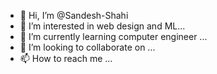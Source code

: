 - 👋 Hi, I’m @Sandesh-Shahi
- 👀 I’m interested in web design and ML...
- 🌱 I’m currently learning computer engineer ...
- 💞️ I’m looking to collaborate on ...
- 📫 How to reach me ...

<!---
Sandesh-Shahi/Sandesh-Shahi is a ✨ special ✨ repository because its `README.md` (this file) appears on your GitHub profile.
You can click the Preview link to take a look at your changes.
--->
